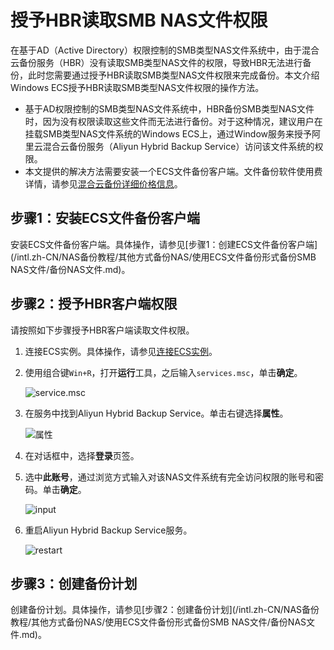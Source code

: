 # 授予HBR读取SMB NAS文件权限

在基于AD（Active Directory）权限控制的SMB类型NAS文件系统中，由于混合云备份服务（HBR）没有读取SMB类型NAS文件的权限，导致HBR无法进行备份，此时您需要通过授予HBR读取SMB类型NAS文件权限来完成备份。本文介绍Windows ECS授予HBR读取SMB类型NAS文件权限的操作方法。

-   基于AD权限控制的SMB类型NAS文件系统中，HBR备份SMB类型NAS文件时，因为没有权限读取这些文件而无法进行备份。对于这种情况，建议用户在挂载SMB类型NAS文件系统的Windows ECS上，通过Window服务来授予阿里云混合云备份服务（Aliyun Hybrid Backup Service）访问该文件系统的权限。
-   本文提供的解决方法需要安装一个ECS文件备份客户端。文件备份软件使用费详情，请参见[混合云备份详细价格信息](https://cn.aliyun.com/price/detail/hbr)。

## 步骤1：安装ECS文件备份客户端

安装ECS文件备份客户端。具体操作，请参见[步骤1：创建ECS文件备份客户端](/intl.zh-CN/NAS备份教程/其他方式备份NAS/使用ECS文件备份形式备份SMB NAS文件/备份NAS文件.md)。

## 步骤2：授予HBR客户端权限

请按照如下步骤授予HBR客户端读取文件权限。

1.  连接ECS实例。具体操作，请参见[连接ECS实例](/intl.zh-CN/实例/连接实例/连接方式概述.md)。

2.  使用组合键`Win+R`，打开**运行**工具，之后输入`services.msc`，单击**确定**。

    ![service.msc](https://static-aliyun-doc.oss-accelerate.aliyuncs.com/assets/img/zh-CN/3263682161/p241015.png)

3.  在服务中找到Aliyun Hybrid Backup Service。单击右键选择**属性**。

    ![属性](https://static-aliyun-doc.oss-accelerate.aliyuncs.com/assets/img/zh-CN/3263682161/p241006.png)

4.  在对话框中，选择**登录**页签。

5.  选中**此账号**，通过浏览方式输入对该NAS文件系统有完全访问权限的账号和密码。单击**确定**。

    ![input](https://static-aliyun-doc.oss-accelerate.aliyuncs.com/assets/img/zh-CN/3263682161/p241008.png)

6.  重启Aliyun Hybrid Backup Service服务。

    ![restart](https://static-aliyun-doc.oss-accelerate.aliyuncs.com/assets/img/zh-CN/3263682161/p241016.png)


## 步骤3：创建备份计划

创建备份计划。具体操作，请参见[步骤2：创建备份计划](/intl.zh-CN/NAS备份教程/其他方式备份NAS/使用ECS文件备份形式备份SMB NAS文件/备份NAS文件.md)。

